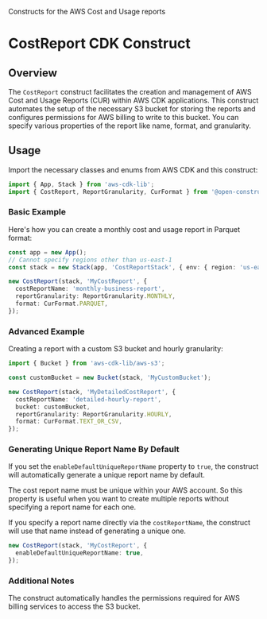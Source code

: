 Constructs for the AWS Cost and Usage reports

# CostReport CDK Construct

## Overview

The `CostReport` construct facilitates the creation and management of AWS Cost and Usage Reports (CUR)
within AWS CDK applications. This construct automates the setup of the necessary S3 bucket for storing
the reports and configures permissions for AWS billing to write to this bucket. You can specify
various properties of the report like name, format, and granularity.

## Usage

Import the necessary classes and enums from AWS CDK and this construct:

```typescript
import { App, Stack } from 'aws-cdk-lib';
import { CostReport, ReportGranularity, CurFormat } from '@open-constructs/aws-cdk/aws-cur';
```

### Basic Example

Here's how you can create a monthly cost and usage report in Parquet format:

```typescript
const app = new App();
// Cannot specify regions other than us-east-1
const stack = new Stack(app, 'CostReportStack', { env: { region: 'us-east-1' } });

new CostReport(stack, 'MyCostReport', {
  costReportName: 'monthly-business-report',
  reportGranularity: ReportGranularity.MONTHLY,
  format: CurFormat.PARQUET,
});
```

### Advanced Example

Creating a report with a custom S3 bucket and hourly granularity:

```typescript
import { Bucket } from 'aws-cdk-lib/aws-s3';

const customBucket = new Bucket(stack, 'MyCustomBucket');

new CostReport(stack, 'MyDetailedCostReport', {
  costReportName: 'detailed-hourly-report',
  bucket: customBucket,
  reportGranularity: ReportGranularity.HOURLY,
  format: CurFormat.TEXT_OR_CSV,
});
```

### Generating Unique Report Name By Default

If you set the `enableDefaultUniqueReportName` property to `true`, the construct will automatically
generate a unique report name by default.

The cost report name must be unique within your AWS account. So this property is useful when you want
to create multiple reports without specifying a report name for each one.

If you specify a report name directly via the `costReportName`, the construct will use that name instead
of generating a unique one.

```typescript
new CostReport(stack, 'MyCostReport', {
  enableDefaultUniqueReportName: true,
});
```

### Additional Notes

The construct automatically handles the permissions required for AWS billing services to access the S3 bucket.
